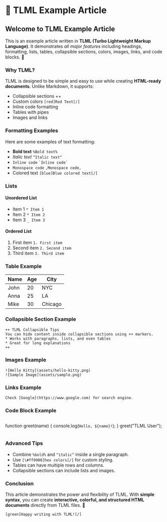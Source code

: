 # 📰 TLML Example Article

## Welcome to TLML Example Article

This is an example article written in **TLML (Turbo Lightweight Markup Language)**. It demonstrates *all major features* including headings, formatting, lists, tables, collapsible sections, colors, images, links, and code blocks. 🚀

### Why TLML?

TLML is designed to be simple and easy to use while creating **HTML-ready documents**. Unlike Markdown, it supports:

* Collapsible sections ++
* Custom colors `[red]Red Text[/]`
* Inline code formatting
* Tables with pipes
* Images and links

### Formatting Examples

Here are some examples of text formatting:

* **Bold text** `%Bold text%`
* *Italic text* `^Italic text^`
* `Inline code` `` `Inline code` ``
* `Monospace code` `,Monospace code,`
* Colored text `[blue]Blue colored text[/]`

### Lists

#### Unordered List

* Item 1 `* Item 1`
* Item 2 `* Item 2`
* Item 3 `_ Item 3`

#### Ordered List

1. First item `1. First item`
2. Second item `2. Second item`
3. Third item `3. Third item`

### Table Example

| Name | Age | City    |
| ---- | --- | ------- |
| John | 20  | NYC     |
| Anna | 25  | LA      |
| Mike | 30  | Chicago |

### Collapsible Section Example

```tlml
++ TLML Collapsible Tips
You can hide content inside collapsible sections using ++ markers.
* Works with paragraphs, lists, and even tables
* Great for long explanations
++
```

### Images Example

```tlml
![Hello Kitty](assets/hello-kitty.png)
![Sample Image](assets/sample.png)
```

### Links Example

```tlml
Check [Google](https://www.google.com) for search engine.
```

### Code Block Example

```tlml
```

function greet(name) {
console.log(`Hello, ${name}!`);
}
greet("TLML User");

```
```

### Advanced Tips

* Combine `%bold%` and `^italic^` inside a single paragraph.
* Use `[\#ff9900]hex colors[/]` for custom styling.
* Tables can have multiple rows and columns.
* Collapsible sections can include lists and images.

### Conclusion

This article demonstrates the power and flexibility of TLML. With **simple syntax**, you can create **interactive, colorful, and structured HTML documents** directly from TLML files. 🎉

`[green]Happy writing with TLML![/]`
